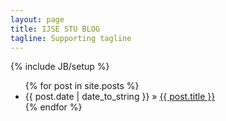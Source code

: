 ```yaml
---
layout: page
title: IJSE STU BLOG
tagline: Supporting tagline
---
```

{% include JB/setup %}


<ul class="posts">
  {% for post in site.posts %}
    <li><span>{{ post.date | date_to_string }}</span> &raquo; <a href="{{ BASE_PATH }}{{ post.url }}">{{ post.title }}</a></li>
  {% endfor %}
</ul>

